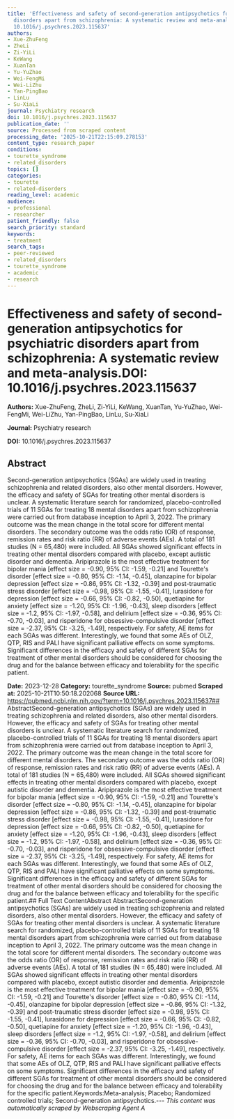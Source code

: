 ```yaml
---
title: 'Effectiveness and safety of second-generation antipsychotics for psychiatric
  disorders apart from schizophrenia: A systematic review and meta-analysis.**DOI:**
  10.1016/j.psychres.2023.115637'
authors:
- Xue-ZhuFeng
- ZheLi
- Zi-YiLi
- KeWang
- XuanTan
- Yu-YuZhao
- Wei-FengMi
- Wei-LiZhu
- Yan-PingBao
- LinLu
- Su-XiaLi
journal: Psychiatry research
doi: 10.1016/j.psychres.2023.115637
publication_date: ''
source: Processed from scraped content
processing_date: '2025-10-21T22:15:09.278153'
content_type: research_paper
conditions:
- tourette_syndrome
- related_disorders
topics: []
categories:
- tourette
- related-disorders
reading_level: academic
audience:
- professional
- researcher
patient_friendly: false
search_priority: standard
keywords:
- treatment
search_tags:
- peer-reviewed
- related_disorders
- tourette_syndrome
- academic
- research
---
```


# Effectiveness and safety of second-generation antipsychotics for psychiatric disorders apart from schizophrenia: A systematic review and meta-analysis.**DOI:** 10.1016/j.psychres.2023.115637

**Authors:** Xue-ZhuFeng, ZheLi, Zi-YiLi, KeWang, XuanTan, Yu-YuZhao, Wei-FengMi, Wei-LiZhu, Yan-PingBao, LinLu, Su-XiaLi

**Journal:** Psychiatry research

**DOI:** 10.1016/j.psychres.2023.115637

## Abstract

Second-generation antipsychotics (SGAs) are widely used in treating schizophrenia and related disorders, also other mental disorders. However, the efficacy and safety of SGAs for treating other mental disorders is unclear. A systematic literature search for randomized, placebo-controlled trials of 11 SGAs for treating 18 mental disorders apart from schizophrenia were carried out from database inception to April 3, 2022. The primary outcome was the mean change in the total score for different mental disorders. The secondary outcome was the odds ratio (OR) of response, remission rates and risk ratio (RR) of adverse events (AEs). A total of 181 studies (N = 65,480) were included. All SGAs showed significant effects in treating other mental disorders compared with placebo, except autistic disorder and dementia. Aripiprazole is the most effective treatment for bipolar mania [effect size = -0.90, 95% CI: -1.59, -0.21] and Tourette's disorder [effect size = -0.80, 95% CI: -1.14, -0.45], olanzapine for bipolar depression [effect size = -0.86, 95% CI: -1.32, -0.39] and post-traumatic stress disorder [effect size = -0.98, 95% CI: -1.55, -0.41], lurasidone for depression [effect size = -0.66, 95% CI: -0.82, -0.50], quetiapine for anxiety [effect size = -1.20, 95% CI: -1.96, -0.43], sleep disorders [effect size = -1.2, 95% CI: -1.97, -0.58], and delirium [effect size = -0.36, 95% CI: -0.70, -0.03], and risperidone for obsessive-compulsive disorder [effect size = -2.37, 95% CI: -3.25, -1.49], respectively. For safety, AE items for each SGAs was different. Interestingly, we found that some AEs of OLZ, QTP, RIS and PALI have significant palliative effects on some symptoms. Significant differences in the efficacy and safety of different SGAs for treatment of other mental disorders should be considered for choosing the drug and for the balance between efficacy and tolerability for the specific patient.

**Date:** 2023-12-28
**Category:** tourette_syndrome
**Source:** pubmed
**Scraped at:** 2025-10-21T10:50:18.202068
**Source URL:** https://pubmed.ncbi.nlm.nih.gov/?term=10.1016/j.psychres.2023.115637## AbstractSecond-generation antipsychotics (SGAs) are widely used in treating schizophrenia and related disorders, also other mental disorders. However, the efficacy and safety of SGAs for treating other mental disorders is unclear. A systematic literature search for randomized, placebo-controlled trials of 11 SGAs for treating 18 mental disorders apart from schizophrenia were carried out from database inception to April 3, 2022. The primary outcome was the mean change in the total score for different mental disorders. The secondary outcome was the odds ratio (OR) of response, remission rates and risk ratio (RR) of adverse events (AEs). A total of 181 studies (N = 65,480) were included. All SGAs showed significant effects in treating other mental disorders compared with placebo, except autistic disorder and dementia. Aripiprazole is the most effective treatment for bipolar mania [effect size = -0.90, 95% CI: -1.59, -0.21] and Tourette's disorder [effect size = -0.80, 95% CI: -1.14, -0.45], olanzapine for bipolar depression [effect size = -0.86, 95% CI: -1.32, -0.39] and post-traumatic stress disorder [effect size = -0.98, 95% CI: -1.55, -0.41], lurasidone for depression [effect size = -0.66, 95% CI: -0.82, -0.50], quetiapine for anxiety [effect size = -1.20, 95% CI: -1.96, -0.43], sleep disorders [effect size = -1.2, 95% CI: -1.97, -0.58], and delirium [effect size = -0.36, 95% CI: -0.70, -0.03], and risperidone for obsessive-compulsive disorder [effect size = -2.37, 95% CI: -3.25, -1.49], respectively. For safety, AE items for each SGAs was different. Interestingly, we found that some AEs of OLZ, QTP, RIS and PALI have significant palliative effects on some symptoms. Significant differences in the efficacy and safety of different SGAs for treatment of other mental disorders should be considered for choosing the drug and for the balance between efficacy and tolerability for the specific patient.## Full Text ContentAbstract AbstractSecond-generation antipsychotics (SGAs) are widely used in treating schizophrenia and related disorders, also other mental disorders. However, the efficacy and safety of SGAs for treating other mental disorders is unclear. A systematic literature search for randomized, placebo-controlled trials of 11 SGAs for treating 18 mental disorders apart from schizophrenia were carried out from database inception to April 3, 2022. The primary outcome was the mean change in the total score for different mental disorders. The secondary outcome was the odds ratio (OR) of response, remission rates and risk ratio (RR) of adverse events (AEs). A total of 181 studies (N = 65,480) were included. All SGAs showed significant effects in treating other mental disorders compared with placebo, except autistic disorder and dementia. Aripiprazole is the most effective treatment for bipolar mania [effect size = -0.90, 95% CI: -1.59, -0.21] and Tourette's disorder [effect size = -0.80, 95% CI: -1.14, -0.45], olanzapine for bipolar depression [effect size = -0.86, 95% CI: -1.32, -0.39] and post-traumatic stress disorder [effect size = -0.98, 95% CI: -1.55, -0.41], lurasidone for depression [effect size = -0.66, 95% CI: -0.82, -0.50], quetiapine for anxiety [effect size = -1.20, 95% CI: -1.96, -0.43], sleep disorders [effect size = -1.2, 95% CI: -1.97, -0.58], and delirium [effect size = -0.36, 95% CI: -0.70, -0.03], and risperidone for obsessive-compulsive disorder [effect size = -2.37, 95% CI: -3.25, -1.49], respectively. For safety, AE items for each SGAs was different. Interestingly, we found that some AEs of OLZ, QTP, RIS and PALI have significant palliative effects on some symptoms. Significant differences in the efficacy and safety of different SGAs for treatment of other mental disorders should be considered for choosing the drug and for the balance between efficacy and tolerability for the specific patient.Keywords:Meta-analysis; Placebo; Randomized controlled trials; Second-generation antipsychotics.---
*This content was automatically scraped by Webscraping Agent A*